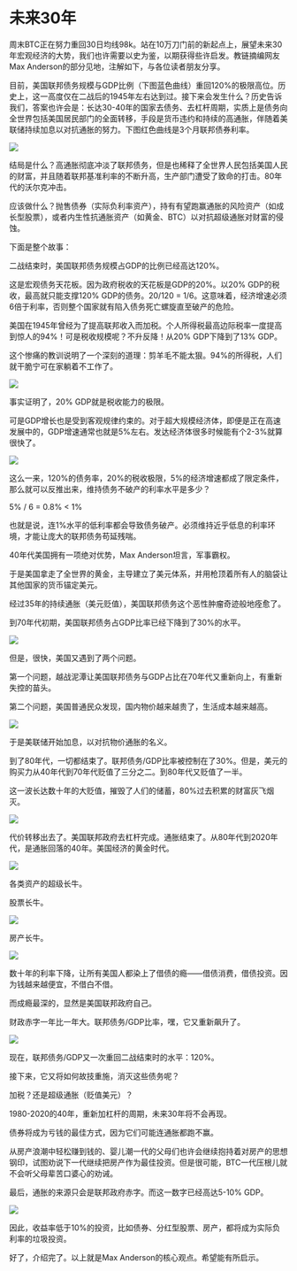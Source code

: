 # 未来30年

周末BTC正在努力重回30日均线98k。站在10万刀门前的新起点上，展望未来30年宏观经济的大势，我们也许需要以史为鉴，以期获得些许启发。教链摘编网友Max Anderson的部分见地，注解如下，与各位读者朋友分享。

目前，美国联邦债务规模与GDP比例（下图蓝色曲线）重回120%的极限高位。历史上，这一高度仅在二战后的1945年左右达到过。接下来会发生什么？历史告诉我们，答案也许会是：长达30-40年的国家去债务、去杠杆周期，实质上是债务向全世界包括美国居民部门的全面转移，手段是货币违约和持续的高通胀，伴随着美联储持续加息以对抗通胀的努力。下图红色曲线是3个月联邦债券利率。

![](2025-01-05-A01.jpeg)

结局是什么？高通胀彻底冲淡了联邦债务，但是也稀释了全世界人民包括美国人民的财富，并且随着联邦基准利率的不断升高，生产部门遭受了致命的打击。80年代的沃尔克冲击。

应该做什么？抛售债券（实际负利率资产），持有有望跑赢通胀的风险资产（如成长型股票），或者内生性抗通胀资产（如黄金、BTC）以对抗超级通胀对财富的侵蚀。

下面是整个故事：

二战结束时，美国联邦债务规模占GDP的比例已经高达120%。

这是宏观债务天花板。因为政府税收的天花板是GDP的20%。以20% GDP的税收，最高就只能支撑120% GDP的债务。20/120 = 1/6。这意味着，经济增速必须6倍于利率，否则整个国家就有陷入债务死亡螺旋直至破产的危险。

美国在1945年曾经为了提高联邦收入而加税。个人所得税最高边际税率一度提高到惊人的94%！可是税收规模呢？不升反降！从20% GDP下降到了13% GDP。

这个惨痛的教训说明了一个深刻的道理：剪羊毛不能太狠。94%的所得税，人们就干脆宁可在家躺着不工作了。

![](2025-01-05-A02.jpeg)

事实证明了，20% GDP就是税收能力的极限。

可是GDP增长也是受到客观规律约束的。对于超大规模经济体，即便是正在高速发展中的，GDP增速通常也就是5%左右。发达经济体很多时候能有个2-3%就算很快了。 

![](2025-01-05-A03.jpeg)

这么一来，120%的债务率，20%的税收极限，5%的经济增速都成了限定条件，那么就可以反推出来，维持债务不破产的利率水平是多少？

5% / 6 = 0.8% < 1%

也就是说，连1%水平的低利率都会导致债务破产。必须维持近乎低息的利率环境，才能让庞大的联邦债务苟延残喘。

40年代美国拥有一项绝对优势，Max Anderson坦言，军事霸权。

于是美国拿走了全世界的黄金，主导建立了美元体系，并用枪顶着所有人的脑袋让其他国家的货币锚定美元。

经过35年的持续通胀（美元贬值），美国联邦债务这个恶性肿瘤奇迹般地痊愈了。

到70年代初期，美国联邦债务占GDP比率已经下降到了30%的水平。

![](2025-01-05-A04.jpeg)

但是，很快，美国又遇到了两个问题。

第一个问题，越战泥潭让美国联邦债务与GDP占比在70年代又重新向上，有重新失控的苗头。

第二个问题，美国普通民众发现，国内物价越来越贵了，生活成本越来越高。

![](2025-01-05-A05.jpeg)

于是美联储开始加息，以对抗物价通胀的名义。 

到了80年代，一切都结束了。联邦债务/GDP比率被控制在了30%。但是，美元的购买力从40年代到70年代贬值了三分之二。到80年代又贬值了一半。

这一波长达数十年的大贬值，摧毁了人们的储蓄，80%过去积累的财富灰飞烟灭。

![](2025-01-05-A06.jpeg)

代价转移出去了。美国联邦政府去杠杆完成。通胀结束了。从80年代到2020年代，是通胀回落的40年。美国经济的黄金时代。

![](2025-01-05-A07.jpeg)

各类资产的超级长牛。

股票长牛。

![](2025-01-05-A08.jpeg)

房产长牛。

![](2025-01-05-A09.jpeg)

数十年的利率下降，让所有美国人都染上了借债的瘾——借债消费，借债投资。因为钱越来越便宜，不借白不借。

而成瘾最深的，显然是美国联邦政府自己。

财政赤字一年比一年大。联邦债务/GDP比率，嘿，它又重新飙升了。

![](2025-01-05-A10.jpeg)

现在，联邦债务/GDP又一次重回二战结束时的水平：120%。

接下来，它又将如何故技重施，消灭这些债务呢？

加税？还是超级通胀（贬值美元）？

1980-2020的40年，重新加杠杆的周期，未来30年将不会再现。

债券将成为亏钱的最佳方式，因为它们可能连通胀都跑不赢。

从房产浪潮中轻松赚到钱的、婴儿潮一代的父母们也许会继续抱持着对房产的思想钢印，试图劝说下一代继续把房产作为最佳投资。但是很可能，BTC一代压根儿就不会听父母辈苦口婆心的劝诫。

最后，通胀的来源只会是联邦政府赤字。而这一数字已经高达5-10% GDP。

![](2025-01-05-A11.jpeg)

因此，收益率低于10%的投资，比如债券、分红型股票、房产，都将成为实际负利率的垃圾投资。

好了，介绍完了。以上就是Max Anderson的核心观点。希望能有所启示。
